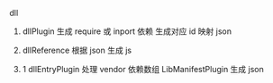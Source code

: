 dll

1. dllPlugin 生成 require 或 inport 依赖 生成对应 id 映射 json
2. dllReference 根据 json 生成 js

1. 1  dllEntryPlugin 处理 vendor 依赖数组 LibManifestPlugin 生成 json